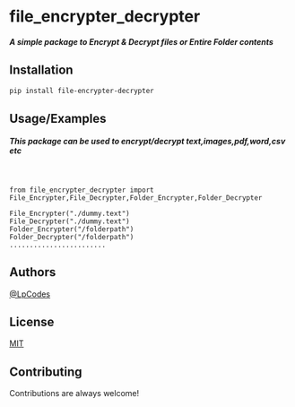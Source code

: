
# file_encrypter_decrypter

##### A simple package to Encrypt & Decrypt files or Entire Folder contents

## Installation

```bash
pip install file-encrypter-decrypter
```

## Usage/Examples

##### This package can be used to encrypt/decrypt text,images,pdf,word,csv etc
<br/>

```
from file_encrypter_decrypter import File_Encrypter,File_Decrypter,Folder_Encrypter,Folder_Decrypter

File_Encrypter("./dummy.text")
File_Decrypter("./dummy.text")
Folder_Encrypter("/folderpath")
Folder_Decrypter("/folderpath")
........................
```

## Authors

[@LpCodes](https://github.com/LpCodes)

## License

[MIT](https://choosealicense.com/licenses/mit/)

## Contributing

Contributions are always welcome!

